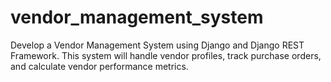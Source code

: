 # vendor_management_system
Develop a Vendor Management System using Django and Django REST Framework. This system will handle vendor profiles, track purchase orders, and calculate vendor performance metrics.
